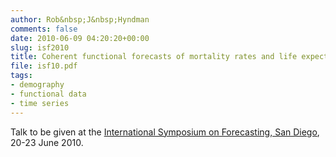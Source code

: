 ```yaml
---
author: Rob&nbsp;J&nbsp;Hyndman
comments: false
date: 2010-06-09 04:20:20+00:00
slug: isf2010
title: Coherent functional forecasts of mortality rates and life expectancy
file: isf10.pdf
tags:
- demography
- functional data
- time series
---
```


Talk to be given at the [International Symposium on Forecasting, San Diego](http://www.forecasters.org/isf), 20-23 June 2010.
